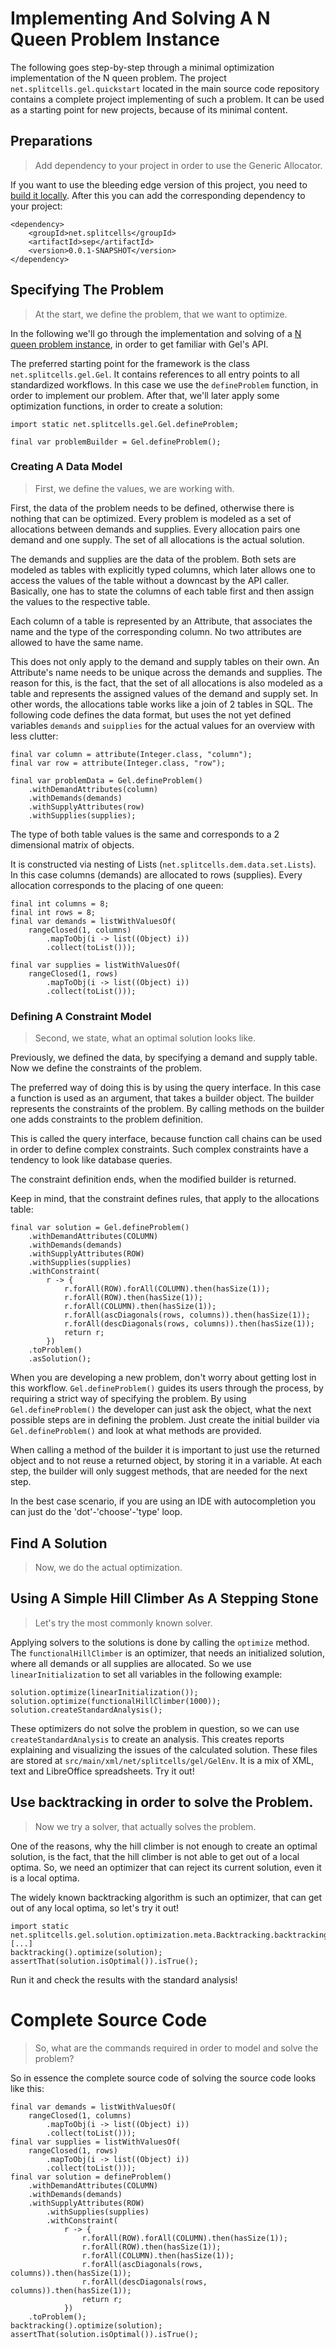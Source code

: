 # Implementing And Solving A N Queen Problem Instance
The following goes step-by-step through a minimal optimization implementation of
the N queen problem.
The project `net.splitcells.gel.quickstart` located in the main source code
repository contains a complete project implementing of such a problem.
It can be used as a starting point for new projects,
because of its minimal content.
## Preparations
> Add dependency to your project in order to use the Generic Allocator. 

If you want to use the bleeding edge version of this project, you need
to [build it locally](../../../../../../../../../../CONTRIBUTING.md).
After this you can add the corresponding dependency to your project:
```
<dependency>
    <groupId>net.splitcells</groupId>
    <artifactId>sep</artifactId>
    <version>0.0.1-SNAPSHOT</version>
</dependency>
```
## Specifying The Problem
> At the start, we define the problem, that we want to optimize.

In the following we'll go through the implementation and solving of a
[N queen problem instance](n-queen-problem.md),
in order to get familiar with Gel's API.

The preferred starting point for the framework is the class
`net.splitcells.gel.Gel`.
It contains references to all entry points to all standardized workflows.
In this case we use the `defineProblem` function,
in order to implement our problem.
After that, we'll later apply some optimization functions,
in order to create a solution:
```
import static net.splitcells.gel.Gel.defineProblem;

final var problemBuilder = Gel.defineProblem();
```
### Creating A Data Model
> First, we define the values, we are working with.

First, the data of the problem needs to be defined,
otherwise there is nothing that can be optimized.
Every problem is modeled as a set of allocations between demands and supplies.
Every allocation pairs one demand and one supply.
The set of all allocations is the actual solution.

The demands and supplies are the data of the problem.
Both sets are modeled as tables with explicitly typed columns,
which later allows one to access the values of the table without a downcast
by the API caller.
Basically, one has to state the columns of each table first and then
assign the values to the respective table.

Each column of a table is represented by an Attribute,
that associates the name and the type of the corresponding column.
No two attributes are allowed to have the same name.

This does not only apply to the demand and supply tables on their own.
An Attribute's name needs to be unique across the demands and supplies.
The reason for this, is the fact,
that the set of all allocations is also modeled as a table and
represents the assigned values of the demand and supply set.
In other words, the allocations table works like a join of 2 tables in SQL.
The following code defines the data format,
but uses the not yet defined variables `demands` and `suipplies` for the
actual values for an overview with less clutter:
```
final var column = attribute(Integer.class, "column");
final var row = attribute(Integer.class, "row");

final var problemData = Gel.defineProblem()
    .withDemandAttributes(column)
    .withDemands(demands)
    .withSupplyAttributes(row)
    .withSupplies(supplies);
```
The type of both table values is the same and corresponds to a 2 dimensional
matrix of objects.

It is constructed via nesting of Lists (`net.splitcells.dem.data.set.Lists`).
In this case columns (demands) are allocated to rows (supplies).
Every allocation corresponds to the placing of one queen:
```
final int columns = 8;
final int rows = 8; 
final var demands = listWithValuesOf(
    rangeClosed(1, columns)
        .mapToObj(i -> list((Object) i))
        .collect(toList()));

final var supplies = listWithValuesOf(
    rangeClosed(1, rows)
        .mapToObj(i -> list((Object) i))
        .collect(toList()));
```
### Defining A Constraint Model
> Second, we state, what an optimal solution looks like.

Previously, we defined the data,
by specifying a demand and supply table.
Now we define the constraints of the problem.

The preferred way of doing this is by using the query interface.
In this case a function is used as an argument, that takes a builder object.
The builder represents the constraints of the problem.
By calling methods on the builder one adds constraints to the problem
definition.

This is called the query interface,
because function call chains can be used in order to define complex constraints.
Such complex constraints have a tendency to look like database queries.

The constraint definition ends, when the modified builder is returned.

Keep in mind, that the constraint defines rules,
that apply to the allocations table:
```
final var solution = Gel.defineProblem()
    .withDemandAttributes(COLUMN)
    .withDemands(demands)
    .withSupplyAttributes(ROW)
    .withSupplies(supplies)
    .withConstraint(
        r -> {
            r.forAll(ROW).forAll(COLUMN).then(hasSize(1));
            r.forAll(ROW).then(hasSize(1));
            r.forAll(COLUMN).then(hasSize(1));
            r.forAll(ascDiagonals(rows, columns)).then(hasSize(1));
            r.forAll(descDiagonals(rows, columns)).then(hasSize(1));
            return r;
        })
    .toProblem()
    .asSolution();
```
When you are developing a new problem,
don't worry about getting lost in this workflow.
`Gel.defineProblem()` guides its users through the process,
by requiring a strict way of specifying the problem.
By using `Gel.defineProblem()` the developer can just ask the object,
what the next possible steps are in defining the problem.
Just create the initial builder via `Gel.defineProblem()` and look at what
methods are provided.

When calling a method of the builder it is important to just use the returned
object and to not reuse a returned object,
by storing it in a variable.
At each step, the builder will only suggest methods,
that are needed for the next step.

In the best case scenario, if you are using an IDE with autocompletion you can
just do the 'dot'-'choose'-'type' loop.
## Find A Solution
> Now, we do the actual optimization.
## Using A Simple Hill Climber As A Stepping Stone
> Let's try the most commonly known solver.

Applying solvers to the solutions is done by calling the `optimize` method.
The `functionalHillClimber` is an optimizer,
that needs an initialized solution,
where all demands or all supplies are allocated.
So we use `linearInitialization` to set all variables in the following example:
```
solution.optimize(linearInitialization());
solution.optimize(functionalHillClimber(1000));
solution.createStandardAnalysis();
```
These optimizers do not solve the problem in question,
so we can use `createStandardAnalysis` to create an analysis.
This creates reports explaining and visualizing the issues of the calculated
solution. 
These files are stored at `src/main/xml/net/splitcells/gel/GelEnv`.
It is a mix of XML, text and LibreOffice spreadsheets.
Try it out!
## Use backtracking in order to solve the Problem.
> Now we try a solver, that actually solves the problem.

One of the reasons, why the hill climber is not enough to create an optimal
solution,
is the fact,
that the hill climber is not able to get out of a local optima.
So, we need an optimizer that can reject its current solution,
even it is a local optima.

The widely known backtracking algorithm is such an optimizer,
that can get out of any local optima,
so let's try it out!
```
import static net.splitcells.gel.solution.optimization.meta.Backtracking.backtracking;
[...]
backtracking().optimize(solution);
assertThat(solution.isOptimal()).isTrue();
```
Run it and check the results with the standard analysis!
# Complete Source Code
> So, what are the commands required in order to model and solve the problem?

So in essence the complete source code of solving the source code looks like
this:
```
final var demands = listWithValuesOf(
    rangeClosed(1, columns)
        .mapToObj(i -> list((Object) i))
        .collect(toList()));
final var supplies = listWithValuesOf(
    rangeClosed(1, rows)
        .mapToObj(i -> list((Object) i))
        .collect(toList()));
final var solution = defineProblem()
    .withDemandAttributes(COLUMN)
    .withDemands(demands)
    .withSupplyAttributes(ROW)
        .withSupplies(supplies)
        .withConstraint(
            r -> {
                r.forAll(ROW).forAll(COLUMN).then(hasSize(1));
                r.forAll(ROW).then(hasSize(1));
                r.forAll(COLUMN).then(hasSize(1));
                r.forAll(ascDiagonals(rows, columns)).then(hasSize(1));
                r.forAll(descDiagonals(rows, columns)).then(hasSize(1));
                return r;
            })
    .toProblem();
backtracking().optimize(solution);
assertThat(solution.isOptimal()).isTrue();
```